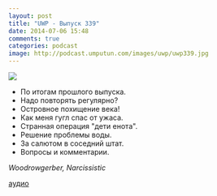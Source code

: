 ```yaml
---
layout: post
title: "UWP - Выпуск 339"
date: 2014-07-06 15:48
comments: true
categories: podcast
image: http://podcast.umputun.com/images/uwp/uwp339.jpg
---
```

![](https://podcast.umputun.com/images/uwp/uwp339.jpg)

- По итогам прошлого выпуска.
- Надо повторять регулярно?
- Островное похищение века!
- Как меня гугл спас от ужаса.
- Странная операция "дети енота".
- Решение проблемы воды.
- За салютом в соседний штат.
- Вопросы и комментарии.

_Woodrowgerber, Narcissistic_

[аудио](https://podcast.umputun.com/media/ump_podcast339.mp3)

<audio src="https://podcast.umputun.com/media/ump_podcast339.mp3" preload="none"></audio>
